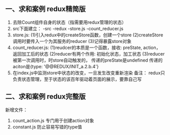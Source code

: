 ## 一、求和案例 redux精简版
1. 去除Count组件自身的状态（指需要用redux管理的状态）
2. src下面建立：
-src
  -redux
    -store.js
    -count_reducer.js
3. store.js:
  (1)引入redux中的createStore函数，创建一个store
  (2)createStore调用时要传入一个为其服务的reducer
  (3)记得暴露store对象
4. count_reducer.js:
  (1)reudcer的本质是一个函数，接收: preState, action， 返回加工后的状态
  (2)reducer有两个作用: 初始化状态，加工状态
  (3)reducer被第一次调用时，时store自动触发的，
          传递的preState是undefined
          传递的aciton是{type: '@@REDUX/INIT_a.2.b.4'}
5. 在index.js中监测store中状态的改变，一旦发生改变重新渲染<App/>
  备注： redux只负责状态管理，至于状态的该百年驱动着页面的展示，要靠自己写

## 二、求和案例 redux完整版
新增文件：
1. count_action.js 专门用于创建action对象
2. constant.js 防止容易写错的type值
